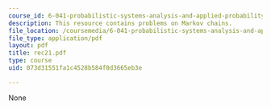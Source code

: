 ```yaml
---
course_id: 6-041-probabilistic-systems-analysis-and-applied-probability-spring-2006
description: This resource contains problems on Markov chains.
file_location: /coursemedia/6-041-probabilistic-systems-analysis-and-applied-probability-spring-2006/073d31551fa1c4528b584f0d3665eb3e_rec21.pdf
file_type: application/pdf
layout: pdf
title: rec21.pdf
type: course
uid: 073d31551fa1c4528b584f0d3665eb3e

---
```

None